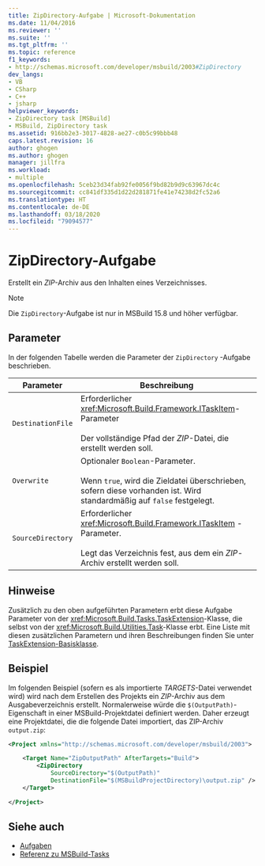 ```yaml
---
title: ZipDirectory-Aufgabe | Microsoft-Dokumentation
ms.date: 11/04/2016
ms.reviewer: ''
ms.suite: ''
ms.tgt_pltfrm: ''
ms.topic: reference
f1_keywords:
- http://schemas.microsoft.com/developer/msbuild/2003#ZipDirectory
dev_langs:
- VB
- CSharp
- C++
- jsharp
helpviewer_keywords:
- ZipDirectory task [MSBuild]
- MSBuild, ZipDirectory task
ms.assetid: 916bb2e3-3017-4828-ae27-c0b5c99bbb48
caps.latest.revision: 16
author: ghogen
ms.author: ghogen
manager: jillfra
ms.workload:
- multiple
ms.openlocfilehash: 5ceb23d34fab92fe0056f9bd82b9d9c63967dc4c
ms.sourcegitcommit: cc841df335d1d22d281871fe41e74238d2fc52a6
ms.translationtype: HT
ms.contentlocale: de-DE
ms.lasthandoff: 03/18/2020
ms.locfileid: "79094577"
---
```

# <a name="zipdirectory-task"></a>ZipDirectory-Aufgabe

Erstellt ein *ZIP*-Archiv aus den Inhalten eines Verzeichnisses.

>[!NOTE]
>Die `ZipDirectory`-Aufgabe ist nur in MSBuild 15.8 und höher verfügbar.

## <a name="parameters"></a>Parameter

 In der folgenden Tabelle werden die Parameter der `ZipDirectory` -Aufgabe beschrieben.

|Parameter|Beschreibung|
|---------------|-----------------|
|`DestinationFile`|Erforderlicher <xref:Microsoft.Build.Framework.ITaskItem>-Parameter<br /><br /> Der vollständige Pfad der *ZIP*-Datei, die erstellt werden soll.|
|`Overwrite`|Optionaler `Boolean`-Parameter.<br /><br /> Wenn `true`, wird die Zieldatei überschrieben, sofern diese vorhanden ist. Wird standardmäßig auf `false` festgelegt.|
|`SourceDirectory`|Erforderlicher <xref:Microsoft.Build.Framework.ITaskItem> -Parameter.<br /><br /> Legt das Verzeichnis fest, aus dem ein *ZIP*-Archiv erstellt werden soll.|

## <a name="remarks"></a>Hinweise

 Zusätzlich zu den oben aufgeführten Parametern erbt diese Aufgabe Parameter von der <xref:Microsoft.Build.Tasks.TaskExtension>-Klasse, die selbst von der <xref:Microsoft.Build.Utilities.Task>-Klasse erbt. Eine Liste mit diesen zusätzlichen Parametern und ihren Beschreibungen finden Sie unter [TaskExtension-Basisklasse](../msbuild/taskextension-base-class.md).

## <a name="example"></a>Beispiel

 Im folgenden Beispiel (sofern es als importierte *TARGETS*-Datei verwendet wird) wird nach dem Erstellen des Projekts ein *ZIP*-Archiv aus dem Ausgabeverzeichnis erstellt. Normalerweise würde die `$(OutputPath)`-Eigenschaft in einer MSBuild-Projektdatei definiert werden. Daher erzeugt eine Projektdatei, die die folgende Datei importiert, das ZIP-Archiv `output.zip`:

```xml
<Project xmlns="http://schemas.microsoft.com/developer/msbuild/2003">

    <Target Name="ZipOutputPath" AfterTargets="Build">
        <ZipDirectory
            SourceDirectory="$(OutputPath)"
            DestinationFile="$(MSBuildProjectDirectory)\output.zip" />
    </Target>

</Project>
```

## <a name="see-also"></a>Siehe auch

- [Aufgaben](../msbuild/msbuild-tasks.md)
- [Referenz zu MSBuild-Tasks](../msbuild/msbuild-task-reference.md)
